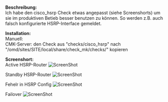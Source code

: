 **Beschreibung:**  
Ich habe den cisco_hsrp Check etwas angepasst (siehe Screenshorts) um sie im produktiven Betieb besser benutzen zu können.
So werden z.B. auch falsch konfigurierte HSRP-Interface gemeldet. 

**Installation:**  
Manuell:  
CMK-Server: den Check aus "checks/cisco_hsrp" nach "/omd/sites/SITE/local/share/check_mk/checks/" kopieren  



**Screenshort:**  
Active HSRP-Router
![ScreenShot](https://github.com/christianbur/check_mk/blob/master/cisco_hsrp/2.png)

Standby HSRP-Router
![ScreenShot](https://github.com/christianbur/check_mk/blob/master/cisco_hsrp/1.png)

Fehelr in HSRP Config
![ScreenShot](https://github.com/christianbur/check_mk/blob/master/cisco_hsrp/3.png)

Failover
![ScreenShot](https://github.com/christianbur/check_mk/blob/master/cisco_hsrp/4.png)
